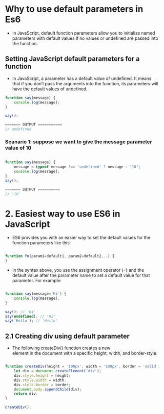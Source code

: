 # Why to use default parameters in Es6 #
- In JavaScript, default function parameters allow you to initialize named parameters with default values if no values or undefined are passed into the function.

## Setting JavaScript default parameters for a function ##
- In JavaScript, a parameter has a default value of undefined. It means that if you don’t pass the arguments into the function, its parameters will have the default values of undefined.

```js
function say(message) {
    console.log(message);
}

say(); 

======= OUTPUT ===========
// undefined

```

### Scanario 1: suppose we want to give the message parameter value of 10 ###

```js

function say(message) {
    message = typeof message !== 'undefined' ? message : '10';
    console.log(message);
}
say(); 

======= OUTPUT ==========
// '10'

```

# 2. Easiest way to use ES6 in JavaScript #
- ES6 provides you with an easier way to set the default values for the function parameters like this:

```js

function fn(param1=default1, param2=default2,..) {
}
```


- In the syntax above, you use the assignment operator (=) and the default value after the parameter name to set a default value for that parameter. For example:

```js

function say(message='Hi') {
    console.log(message);
}

say(); // 'Hi'
say(undefined); // 'Hi'
say('Hello'); // 'Hello'

````

## 2.1 Creating <b>div</b> using default parameter ##
- The following createDiv() function creates a new <div> element in the document with a specific height, width, and border-style:

```js

function createDiv(height = '100px', width = '100px', border = 'solid 1px red') {
    let div = document.createElement('div');
    div.style.height = height;
    div.style.width = width;
    div.style.border = border;
    document.body.appendChild(div);
    return div;
}

createDiv();

```
